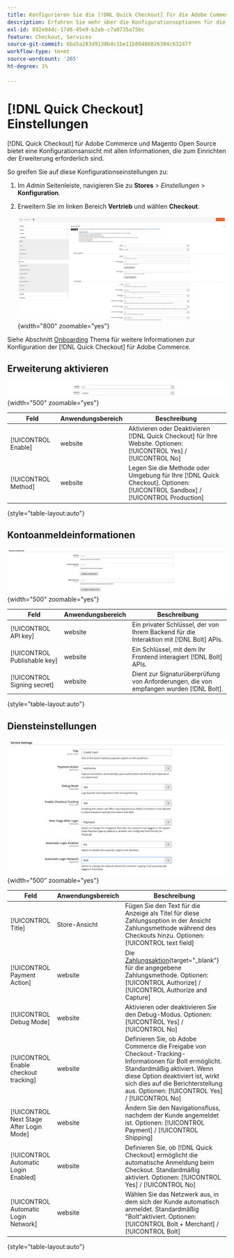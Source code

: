```yaml
---
title: Konfigurieren Sie die [!DNL Quick Checkout] für die Adobe Commerce-Erweiterung
description: Erfahren Sie mehr über die Konfigurationsoptionen für die [!DNL Quick Checkout] und wie Sie die Erweiterung erfolgreich integrieren und einrichten können.
exl-id: 892e04dc-17d6-45e9-b2ab-c7a0735a75bc
feature: Checkout, Services
source-git-commit: 6ba5a283d9138b4c1be11b80486826304c63247f
workflow-type: tm+mt
source-wordcount: '265'
ht-degree: 1%

---
```


# [!DNL Quick Checkout] Einstellungen

[!DNL Quick Checkout] für Adobe Commerce und Magento Open Source bietet eine Konfigurationsansicht mit allen Informationen, die zum Einrichten der Erweiterung erforderlich sind.

So greifen Sie auf diese Konfigurationseinstellungen zu:

1. Im _Admin_ Seitenleiste, navigieren Sie zu **Stores** > _Einstellungen_ > **Konfiguration**.
1. Erweitern Sie im linken Bereich **Vertrieb** und wählen **Checkout**.

   ![Quick Checkout](assets/config-new-logo-view.png){width="800" zoomable="yes"}

Siehe Abschnitt [Onboarding](../quick-checkout/onboarding.md) Thema für weitere Informationen zur Konfiguration der [!DNL Quick Checkout] für Adobe Commerce.

## Erweiterung aktivieren

![Quick Checkout](assets/enable-method.png){width="500" zoomable="yes"}

| Feld | Anwendungsbereich | Beschreibung |
|---|---|---|
| [!UICONTROL Enable] | website | Aktivieren oder Deaktivieren [!DNL Quick Checkout] für Ihre Website. Optionen: [!UICONTROL Yes] / [!UICONTROL No] |
| [!UICONTROL Method] | website | Legen Sie die Methode oder Umgebung für Ihre [!DNL Quick Checkout]. Optionen: [!UICONTROL Sandbox] / [!UICONTROL Production] |

{style="table-layout:auto"}

## Kontoanmeldeinformationen

![Quick Checkout](assets/account-creds.png){width="500" zoomable="yes"}

| Feld | Anwendungsbereich | Beschreibung |
|---|---|---|
| [!UICONTROL API key] | website | Ein privater Schlüssel, der von Ihrem Backend für die Interaktion mit [!DNL Bolt] APIs. |
| [!UICONTROL Publishable key] | website | Ein Schlüssel, mit dem Ihr Frontend interagiert [!DNL Bolt] APIs. |
| [!UICONTROL Signing secret] | website | Dient zur Signaturüberprüfung von Anforderungen, die von empfangen wurden [!DNL Bolt]. |

{style="table-layout:auto"}

## Diensteinstellungen

![Quick Checkout](assets/service-settings.png){width="500" zoomable="yes"}

| Feld | Anwendungsbereich | Beschreibung |
|---|---|---|
| [!UICONTROL Title] | Store-Ansicht | Fügen Sie den Text für die Anzeige als Titel für diese Zahlungsoption in der Ansicht Zahlungsmethode während des Checkouts hinzu. Optionen: [!UICONTROL text field] |
| [!UICONTROL Payment Action] | website | Die [Zahlungsaktion](https://docs.magento.com/user-guide/configuration/sales/payment-methods.html#payment-actions){target="_blank"} für die angegebene Zahlungsmethode. Optionen: [!UICONTROL Authorize] / [!UICONTROL Authorize and Capture] |
| [!UICONTROL Debug Mode] | website | Aktivieren oder deaktivieren Sie den Debug-Modus. Optionen: [!UICONTROL Yes] / [!UICONTROL No] |
| [!UICONTROL Enable checkout tracking] | website | Definieren Sie, ob Adobe Commerce die Freigabe von Checkout-Tracking-Informationen für Bolt ermöglicht. Standardmäßig aktiviert. Wenn diese Option deaktiviert ist, wirkt sich dies auf die Berichterstellung aus. Optionen: [!UICONTROL Yes] / [!UICONTROL No] |
| [!UICONTROL Next Stage After Login Mode] | website | Ändern Sie den Navigationsfluss, nachdem der Kunde angemeldet ist. Optionen: [!UICONTROL Payment] / [!UICONTROL Shipping] |
| [!UICONTROL Automatic Login Enabled] | website | Definieren Sie, ob [!DNL Quick Checkout] ermöglicht die automatische Anmeldung beim Checkout. Standardmäßig aktiviert. Optionen: [!UICONTROL Yes] / [!UICONTROL No] |
| [!UICONTROL Automatic Login Network] | website | Wählen Sie das Netzwerk aus, in dem sich der Kunde automatisch anmeldet. Standardmäßig &quot;Bolt&quot;aktiviert. Optionen: [!UICONTROL Bolt + Merchant] / [!UICONTROL Bolt] |

{style="table-layout:auto"}
